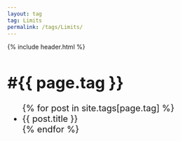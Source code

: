 ```yaml
---
layout: tag
tag: Limits
permalink: /tags/Limits/
---
```

{% include header.html %}
<style>
  h1 {
    font-size: 36px; /* 大標題字體 */
  }
  ul {
    font-size: 20px; /* 清單字體 */
  }
  ul li a {
    font-size: 20px; /* 連結字體 */
    text-decoration: none;
  }
  ul li a:hover {
    text-decoration: underline;
  }
</style>
<h1>#{{ page.tag }}</h1>

<ul>
  {% for post in site.tags[page.tag] %}
    <li><a href="{{ post.url }}">{{ post.title }}</a></li>
  {% endfor %}
</ul>
